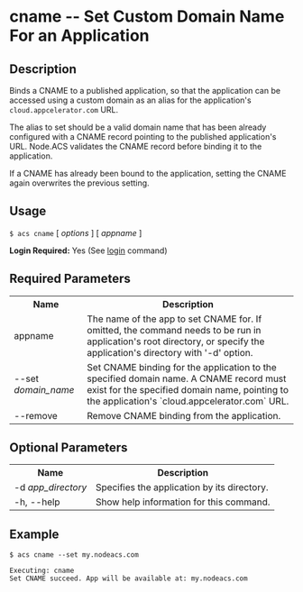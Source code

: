 
# cname -- Set Custom Domain Name For an Application

## Description

Binds a CNAME to a published application, so that the application can be accessed
using a custom domain as an alias for the application's `cloud.appcelerator.com` URL.  

The alias to set should be a valid domain name that has been already configured 
with a CNAME record pointing to the published application's URL. Node.ACS validates 
the CNAME record before binding it to the application.  

If a CNAME has already been bound to the application, setting the CNAME again
overwrites the previous setting.

## Usage

`$ acs cname` [ _options_ ] [ _appname_ ]

**Login Required:** Yes (See [login](#!/guide/node_cli_login) command)

## Required Parameters

<table class="doc-table">
    <tbody>
        <tr>
            <th>Name</th>
            <th>Description</th>
        </tr>
        <tr>
            <td>appname</td>
            <td>The name of the app to set CNAME for. If omitted, the command needs to be run in application's root directory, or specify the application's directory with '-d' option.</td>
        </tr>
        <tr>
            <td>--set <i>domain_name</i></td>
            <td>Set CNAME binding for the application to the specified domain name. A CNAME record must exist for the specified domain name,
                pointing to the application's `cloud.appcelerator.com` URL.</td>
        </tr>
        <tr>
            <td>--remove</td>
            <td>Remove CNAME binding from the application.</td>
        </tr>
    </tbody>
</table>

## Optional Parameters

<table class="doc-table">
    <tbody>
        <tr>
            <th>Name</th>
            <th>Description</th>
        </tr>
        <tr>
            <td>-d <i>app_directory</i></td>
            <td>Specifies the application by its directory.</td>
        </tr>
        <tr>
            <td>-h, --help</td>
            <td>Show help information for this command.</td>
        </tr>
    </tbody>
</table>

## Example

    $ acs cname --set my.nodeacs.com
    
    Executing: cname
    Set CNAME succeed. App will be available at: my.nodeacs.com
    

